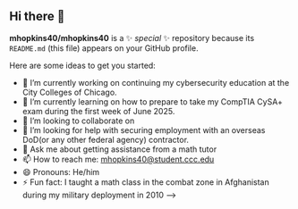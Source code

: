 ## Hi there 👋


**mhopkins40/mhopkins40** is a ✨ _special_ ✨ repository because its `README.md` (this file) appears on your GitHub profile.

Here are some ideas to get you started:

- 🔭 I’m currently working on continuing my cybersecurity education at the City Colleges of Chicago.
- 🌱 I’m currently learning on how to prepare to take my CompTIA CySA+ exam during the first week of June 2025.
- 👯 I’m looking to collaborate on 
- 🤔 I’m looking for help with securing employment with an overseas DoD(or any other federal agency) contractor.
- 💬 Ask me about getting assistance from a math tutor
- 📫 How to reach me: mhopkins40@student.ccc.edu
- 😄 Pronouns: He/him
- ⚡ Fun fact: I taught a math class in the combat zone in Afghanistan during my military deployment in 2010
-->
